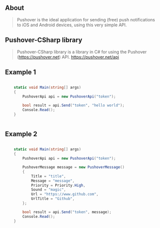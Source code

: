 ## About
> Pushover is the ideal application for sending (free) push notifications to iOS and Android devices, using this very simple API.

## Pushover-CSharp library
> Pushover-CSharp library is a library in C# for using the Pushover (https://pushover.net) API. https://pushover.net/api

## Example 1

```csharp

	static void Main(string[] args)
	{
		PushoverApi api = new PushoverApi("token");

		bool result = api.Send("token", "hello world");
		Console.Read();
	}
		
```

## Example 2

```csharp

	static void Main(string[] args)
	{
		PushoverApi api = new PushoverApi("token");

		PushoverMessage message = new PushoverMessage()
		{
			Title = "title",
			Message = "message",
			Priority = Priority.High,
			Sound = "magic",
			Url = "https://www.github.com",
			UrlTitle = "Github",
		};

		bool result = api.Send("token", message);
		Console.Read();
	}
		
```